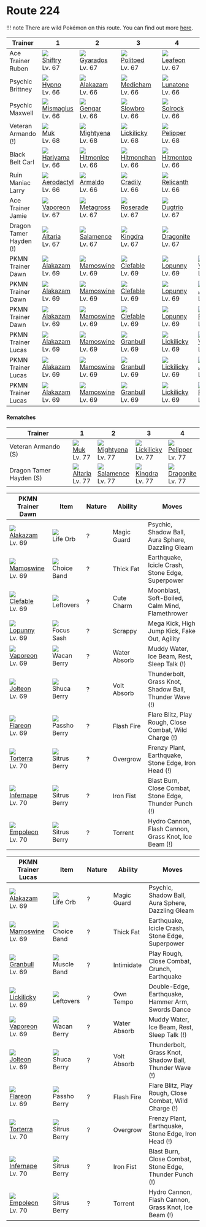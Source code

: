 # Route 224

!!! note
    There are wild Pokémon on this route. You can find out more [here](../../wild_pokemon/route_224/).


Trainer                 | 1                                    | 2                                    | 3                                    | 4                                    | 5                                    | 6
---                     | ---                                  | ---                                  | ---                                  | ---                                  | ---                                  | ---
Ace Trainer Ruben       | ![][275]<br> [Shiftry]<br> Lv. 67    | ![][130]<br> [Gyarados]<br> Lv. 67   | ![][186]<br> [Politoed]<br> Lv. 67   | ![][470]<br> [Leafeon]<br> Lv. 67
Psychic Brittney        | ![][097]<br> [Hypno]<br> Lv. 66      | ![][065]<br> [Alakazam]<br> Lv. 66   | ![][308]<br> [Medicham]<br> Lv. 66   | ![][337]<br> [Lunatone]<br> Lv. 66
Psychic Maxwell         | ![][429]<br> [Mismagius]<br> Lv. 66  | ![][094]<br> [Gengar]<br> Lv. 66     | ![][080]<br> [Slowbro]<br> Lv. 66    | ![][338]<br> [Solrock]<br> Lv. 66
Veteran Armando (!)     | ![][089]<br> [Muk]<br> Lv. 68        | ![][262]<br> [Mightyena]<br> Lv. 68  | ![][463]<br> [Lickilicky]<br> Lv. 68 | ![][279]<br> [Pelipper]<br> Lv. 68
Black Belt Carl         | ![][297]<br> [Hariyama]<br> Lv. 66   | ![][106]<br> [Hitmonlee]<br> Lv. 66  | ![][107]<br> [Hitmonchan]<br> Lv. 66 | ![][237]<br> [Hitmontop]<br> Lv. 66
Ruin Maniac Larry       | ![][142]<br> [Aerodactyl]<br> Lv. 66 | ![][348]<br> [Armaldo]<br> Lv. 66    | ![][346]<br> [Cradily]<br> Lv. 66    | ![][369]<br> [Relicanth]<br> Lv. 66
Ace Trainer Jamie       | ![][134]<br> [Vaporeon]<br> Lv. 67   | ![][376]<br> [Metagross]<br> Lv. 67  | ![][407]<br> [Roserade]<br> Lv. 67   | ![][051]<br> [Dugtrio]<br> Lv. 67
Dragon Tamer Hayden (!) | ![][334]<br> [Altaria]<br> Lv. 67    | ![][373]<br> [Salamence]<br> Lv. 67  | ![][230]<br> [Kingdra]<br> Lv. 67    | ![][149]<br> [Dragonite]<br> Lv. 67
PKMN Trainer Dawn       | ![][065]<br> [Alakazam]<br> Lv. 69   | ![][473]<br> [Mamoswine]<br> Lv. 69  | ![][036]<br> [Clefable]<br> Lv. 69   | ![][428]<br> [Lopunny]<br> Lv. 69    | ![][134]<br> [Vaporeon]<br> Lv. 69   | ![][389]<br> [Torterra]<br> Lv. 70
PKMN Trainer Dawn       | ![][065]<br> [Alakazam]<br> Lv. 69   | ![][473]<br> [Mamoswine]<br> Lv. 69  | ![][036]<br> [Clefable]<br> Lv. 69   | ![][428]<br> [Lopunny]<br> Lv. 69    | ![][135]<br> [Jolteon]<br> Lv. 69    | ![][392]<br> [Infernape]<br> Lv. 70
PKMN Trainer Dawn       | ![][065]<br> [Alakazam]<br> Lv. 69   | ![][473]<br> [Mamoswine]<br> Lv. 69  | ![][036]<br> [Clefable]<br> Lv. 69   | ![][428]<br> [Lopunny]<br> Lv. 69    | ![][136]<br> [Flareon]<br> Lv. 69    | ![][395]<br> [Empoleon]<br> Lv. 70
PKMN Trainer Lucas      | ![][065]<br> [Alakazam]<br> Lv. 69   | ![][473]<br> [Mamoswine]<br> Lv. 69  | ![][210]<br> [Granbull]<br> Lv. 69   | ![][463]<br> [Lickilicky]<br> Lv. 69 | ![][134]<br> [Vaporeon]<br> Lv. 69   | ![][389]<br> [Torterra]<br> Lv. 70
PKMN Trainer Lucas      | ![][065]<br> [Alakazam]<br> Lv. 69   | ![][473]<br> [Mamoswine]<br> Lv. 69  | ![][210]<br> [Granbull]<br> Lv. 69   | ![][463]<br> [Lickilicky]<br> Lv. 69 | ![][135]<br> [Jolteon]<br> Lv. 69    | ![][392]<br> [Infernape]<br> Lv. 70
PKMN Trainer Lucas      | ![][065]<br> [Alakazam]<br> Lv. 69   | ![][473]<br> [Mamoswine]<br> Lv. 69  | ![][210]<br> [Granbull]<br> Lv. 69   | ![][463]<br> [Lickilicky]<br> Lv. 69 | ![][136]<br> [Flareon]<br> Lv. 69    | ![][395]<br> [Empoleon]<br> Lv. 70

#### Rematches

Trainer                 | 1                                    | 2                                    | 3                                    | 4
---                     | ---                                  | ---                                  | ---                                  | ---
Veteran Armando (S)     | ![][089]<br> [Muk]<br> Lv. 77        | ![][262]<br> [Mightyena]<br> Lv. 77  | ![][463]<br> [Lickilicky]<br> Lv. 77 | ![][279]<br> [Pelipper]<br> Lv. 77
Dragon Tamer Hayden (S) | ![][334]<br> [Altaria]<br> Lv. 77    | ![][373]<br> [Salamence]<br> Lv. 77  | ![][230]<br> [Kingdra]<br> Lv. 77    | ![][149]<br> [Dragonite]<br> Lv. 77

PKMN Trainer Dawn                   | Item                               | Nature | Ability      | Moves
---                                 | ---                                | --- | ---          | ---
![][065]<br> [Alakazam]<br> Lv. 69  | ![][life-orb]<br> Life Orb         | ? | Magic Guard  | Psychic, Shadow Ball, Aura Sphere, Dazzling Gleam
![][473]<br> [Mamoswine]<br> Lv. 69 | ![][choice-band]<br> Choice Band   | ? | Thick Fat    | Earthquake, Icicle Crash, Stone Edge, Superpower
![][036]<br> [Clefable]<br> Lv. 69  | ![][leftovers]<br> Leftovers       | ? | Cute Charm   | Moonblast, Soft-Boiled, Calm Mind, Flamethrower
![][428]<br> [Lopunny]<br> Lv. 69   | ![][focus-sash]<br> Focus Sash     | ? | Scrappy      | Mega Kick, High Jump Kick, Fake Out, Agility
![][134]<br> [Vaporeon]<br> Lv. 69  | ![][wacan-berry]<br> Wacan Berry   | ? | Water Absorb | Muddy Water, Ice Beam, Rest, Sleep Talk                 (!)
![][135]<br> [Jolteon]<br> Lv. 69   | ![][shuca-berry]<br> Shuca Berry   | ? | Volt Absorb  | Thunderbolt, Grass Knot, Shadow Ball, Thunder Wave      (!)
![][136]<br> [Flareon]<br> Lv. 69   | ![][passho-berry]<br> Passho Berry | ? | Flash Fire   | Flare Blitz, Play Rough, Close Combat, Wild Charge      (!)
![][389]<br> [Torterra]<br> Lv. 70  | ![][sitrus-berry]<br> Sitrus Berry | ? | Overgrow     | Frenzy Plant, Earthquake, Stone Edge, Iron Head         (!)
![][392]<br> [Infernape]<br> Lv. 70 | ![][sitrus-berry]<br> Sitrus Berry | ? | Iron Fist    | Blast Burn, Close Combat, Stone Edge, Thunder Punch     (!)
![][395]<br> [Empoleon]<br> Lv. 70  | ![][sitrus-berry]<br> Sitrus Berry | ? | Torrent      | Hydro Cannon, Flash Cannon, Grass Knot, Ice Beam        (!)

PKMN Trainer Lucas                   | Item                               | Nature | Ability      | Moves
---                                  | ---                                | --- | ---          | ---
![][065]<br> [Alakazam]<br> Lv. 69   | ![][life-orb]<br> Life Orb         | ? | Magic Guard  | Psychic, Shadow Ball, Aura Sphere, Dazzling Gleam
![][473]<br> [Mamoswine]<br> Lv. 69  | ![][choice-band]<br> Choice Band   | ? | Thick Fat    | Earthquake, Icicle Crash, Stone Edge, Superpower
![][210]<br> [Granbull]<br> Lv. 69   | ![][muscle-band]<br> Muscle Band   | ? | Intimidate   | Play Rough, Close Combat, Crunch, Earthquake
![][463]<br> [Lickilicky]<br> Lv. 69 | ![][leftovers]<br> Leftovers       | ? | Own Tempo    | Double-Edge, Earthquake, Hammer Arm, Swords Dance
![][134]<br> [Vaporeon]<br> Lv. 69   | ![][wacan-berry]<br> Wacan Berry   | ? | Water Absorb | Muddy Water, Ice Beam, Rest, Sleep Talk                 (!)
![][135]<br> [Jolteon]<br> Lv. 69    | ![][shuca-berry]<br> Shuca Berry   | ? | Volt Absorb  | Thunderbolt, Grass Knot, Shadow Ball, Thunder Wave      (!)
![][136]<br> [Flareon]<br> Lv. 69    | ![][passho-berry]<br> Passho Berry | ? | Flash Fire   | Flare Blitz, Play Rough, Close Combat, Wild Charge      (!)
![][389]<br> [Torterra]<br> Lv. 70   | ![][sitrus-berry]<br> Sitrus Berry | ? | Overgrow     | Frenzy Plant, Earthquake, Stone Edge, Iron Head         (!)
![][392]<br> [Infernape]<br> Lv. 70  | ![][sitrus-berry]<br> Sitrus Berry | ? | Iron Fist    | Blast Burn, Close Combat, Stone Edge, Thunder Punch     (!)
![][395]<br> [Empoleon]<br> Lv. 70   | ![][sitrus-berry]<br> Sitrus Berry | ? | Torrent      | Hydro Cannon, Flash Cannon, Grass Knot, Ice Beam        (!)



[Clefable]: ../../pokemon_changes/036/
[Dugtrio]: ../../pokemon_changes/051/
[Alakazam]: ../../pokemon_changes/065/
[Slowbro]: ../../pokemon_changes/080/
[Muk]: ../../pokemon_changes/089/
[Gengar]: ../../pokemon_changes/094/
[Hypno]: ../../pokemon_changes/097/
[Hitmonlee]: ../../pokemon_changes/106/
[Hitmonchan]: ../../pokemon_changes/107/
[Gyarados]: ../../pokemon_changes/130/
[Vaporeon]: ../../pokemon_changes/134/
[Jolteon]: ../../pokemon_changes/135/
[Flareon]: ../../pokemon_changes/136/
[Aerodactyl]: ../../pokemon_changes/142/
[Dragonite]: ../../pokemon_changes/149/
[Politoed]: ../../pokemon_changes/186/
[Granbull]: ../../pokemon_changes/210/
[Kingdra]: ../../pokemon_changes/230/
[Hitmontop]: ../../pokemon_changes/237/
[Mightyena]: ../../pokemon_changes/262/
[Shiftry]: ../../pokemon_changes/275/
[Pelipper]: ../../pokemon_changes/279/
[Hariyama]: ../../pokemon_changes/297/
[Medicham]: ../../pokemon_changes/308/
[Altaria]: ../../pokemon_changes/334/
[Lunatone]: ../../pokemon_changes/337/
[Solrock]: ../../pokemon_changes/338/
[Cradily]: ../../pokemon_changes/346/
[Armaldo]: ../../pokemon_changes/348/
[Relicanth]: ../../pokemon_changes/369/
[Salamence]: ../../pokemon_changes/373/
[Metagross]: ../../pokemon_changes/376/
[Torterra]: ../../pokemon_changes/389/
[Infernape]: ../../pokemon_changes/392/
[Empoleon]: ../../pokemon_changes/395/
[Roserade]: ../../pokemon_changes/407/
[Lopunny]: ../../pokemon_changes/428/
[Mismagius]: ../../pokemon_changes/429/
[Lickilicky]: ../../pokemon_changes/463/
[Leafeon]: ../../pokemon_changes/470/
[Mamoswine]: ../../pokemon_changes/473/
[choice-band]: ../img/items/choice-band.png
[focus-sash]: ../img/items/focus-sash.png
[leftovers]: ../img/items/leftovers.png
[life-orb]: ../img/items/life-orb.png
[muscle-band]: ../img/items/muscle-band.png
[passho-berry]: ../img/items/passho-berry.png
[shuca-berry]: ../img/items/shuca-berry.png
[sitrus-berry]: ../img/items/sitrus-berry.png
[wacan-berry]: ../img/items/wacan-berry.png
[036]: ../img/pokemon/036.png
[051]: ../img/pokemon/051.png
[065]: ../img/pokemon/065.png
[080]: ../img/pokemon/080.png
[089]: ../img/pokemon/089.png
[094]: ../img/pokemon/094.png
[097]: ../img/pokemon/097.png
[106]: ../img/pokemon/106.png
[107]: ../img/pokemon/107.png
[130]: ../img/pokemon/130.png
[134]: ../img/pokemon/134.png
[135]: ../img/pokemon/135.png
[136]: ../img/pokemon/136.png
[142]: ../img/pokemon/142.png
[149]: ../img/pokemon/149.png
[186]: ../img/pokemon/186.png
[210]: ../img/pokemon/210.png
[230]: ../img/pokemon/230.png
[237]: ../img/pokemon/237.png
[262]: ../img/pokemon/262.png
[275]: ../img/pokemon/275.png
[279]: ../img/pokemon/279.png
[297]: ../img/pokemon/297.png
[308]: ../img/pokemon/308.png
[334]: ../img/pokemon/334.png
[337]: ../img/pokemon/337.png
[338]: ../img/pokemon/338.png
[346]: ../img/pokemon/346.png
[348]: ../img/pokemon/348.png
[369]: ../img/pokemon/369.png
[373]: ../img/pokemon/373.png
[376]: ../img/pokemon/376.png
[389]: ../img/pokemon/389.png
[392]: ../img/pokemon/392.png
[395]: ../img/pokemon/395.png
[407]: ../img/pokemon/407.png
[428]: ../img/pokemon/428.png
[429]: ../img/pokemon/429.png
[463]: ../img/pokemon/463.png
[470]: ../img/pokemon/470.png
[473]: ../img/pokemon/473.png

